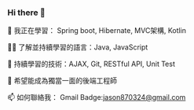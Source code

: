 ### Hi there 👋
🌱 我正在學習： Spring boot, Hibernate, MVC架構, Kotlin

👨‍💻 了解並持續學習的語言：Java, JavaScript

🔭 持續學習的技術：AJAX, Git, RESTful API, Unit Test

💼 希望能成為獨當一面的後端工程師

📫 如何聯絡我： Gmail Badge:jason870324@gmail.com

<!--
**Joe0302/Joe0302** is a ✨ _special_ ✨ repository because its `README.md` (this file) appears on your GitHub profile.

Here are some ideas to get you started:

- 🔭 I’m currently working on ...
- 🌱 I’m currently learning ...
- 👯 I’m looking to collaborate on ...
- 🤔 I’m looking for help with ...
- 💬 Ask me about ...
- 📫 How to reach me: ...
- 😄 Pronouns: ...
- ⚡ Fun fact: ...
-->
